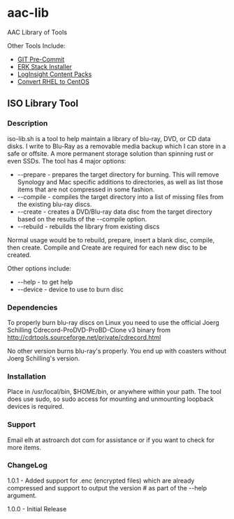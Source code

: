 # aac-lib
AAC Library of Tools

Other Tools Include:

- <a href=https://github.com/Texiwill/aac-lib/tree/master/hooks>GIT Pre-Commit</a>
- <a href=https://github.com/Texiwill/aac-lib/tree/master/erk>ERK Stack Installer</a>
- <a href=https://github.com/Texiwill/aac-lib/tree/master/vli>LogInsight Content Packs</a>
- <a href=https://github.com/Texiwill/aac-lib/tree/master/tocentos>Convert RHEL to CentOS</a>

## ISO Library Tool

### Description
iso-lib.sh is a tool to help maintain a library of blu-ray, DVD, or CD
data disks. I write to Blu-Ray as a removable media backup which I can
store in a safe or offsite. A more permanent storage solution than
spinning rust or even SSDs. The tool has 4 major options:

- --prepare <directory> - prepares the target directory for burning. This will remove Synology and Mac specific additions to directories, as well as list those items that are not compressed in some fashion.
- --compile <directory> - compiles the target directory into a list of missing files from the existing blu-ray discs.
- --create <directory> - creates a DVD/Blu-ray data disc from the target directory based on the results of the --compile option.
- --rebuild - rebuilds the library from existing discs

Normal usage would be to rebuild, prepare, insert a blank disc, compile,
then create. Compile and Create are required for each new disc to
be created.

Other options include:

- --help - to get help
- --device <device> - device to use to burn disc

### Dependencies
To properly burn blu-ray discs on Linux you need to use the
official Joerg Schilling Cdrecord-ProDVD-ProBD-Clone v3 binary from
http://cdrtools.sourceforge.net/private/cdrecord.html

No other version burns blu-ray's properly. You end up with coasters
without Joerg Schilling's version.

### Installation
Place in /usr/local/bin, $HOME/bin, or anywhere within your path. The
tool does use sudo, so sudo access for mounting and unmounting loopback
devices is required.

### Support
Email elh at astroarch dot com for assistance or if you want to check
for more items.

### ChangeLog

1.0.1 - Added support for .enc (encrypted files) which are already compressed and support to output the version # as part of the --help argument.

1.0.0 - Initial Release

